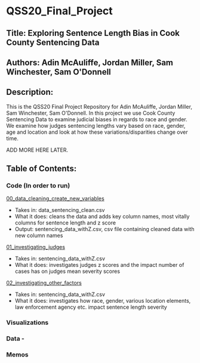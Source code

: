 # QSS20_Final_Project


## Title: Exploring Sentence Length Bias in Cook County Sentencing Data

## Authors: Adin McAuliffe, Jordan Miller, Sam Winchester, Sam O'Donnell 

## Description: 

This is the QSS20 Final Project Repository for Adin McAuliffe, Jordan Miller, Sam Winchester, Sam O'Donnell. In this project we use Cook County Sentencing Data to examine judicial biases in regards to race and gender. We examine how judges sentencing lengths vary based on race, gender, age and location and look at how these variations/disparities change over time.  

ADD MORE HERE LATER.

## Table of Contents: 


### Code (In order to run)

[00_data_cleaning_create_new_variables](https://github.com/jomillah/QSS20_Final_Project/blob/5cf4496f0f60d867346b9833dea37f21b9f9d65d/Code/00_data_cleaning_create_new_variables.ipynb)
* Takes in: data_sentencing_clean.csv
* What it does: cleans the data and adds key column names, most vitally columns for sentence length and z score
* Output: sentencing_data_withZ.csv, csv file containing cleaned data with new column names 

[01_investigating_judges](https://github.com/jomillah/QSS20_Final_Project/blob/5cf4496f0f60d867346b9833dea37f21b9f9d65d/Code/01_investigating_judges.ipynb)
* Takes in: sentencing_data_withZ.csv
* What it does: investigates judges z scores and the impact number of cases has on judges mean severity scores

[02_investigating_other_factors](https://github.com/jomillah/QSS20_Final_Project/blob/5cf4496f0f60d867346b9833dea37f21b9f9d65d/Code/02_investigating_other_factors.ipynb)
* Takes in: sentencing_data_withZ.csv
* What it does: investigates how race, gender, various location elements, law enforcement agency etc. impact sentence length severity

### Visualizations 

### Data - 

### Memos




